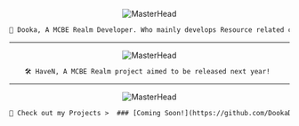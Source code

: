 <div align="center">

![MasterHead](https://media.discordapp.net/attachments/1050591171921072130/1051066675430166528/Untitled4.png?width=1356&height=403)

```diff
👋 Dooka, A MCBE Realm Developer. Who mainly develops Resource related content and formats ui content. 
```
--- ---
![MasterHead](https://media.discordapp.net/attachments/1050591171921072130/1051066333950914580/Untitled_3.png?width=1356&height=566)
```diff
🛠️ HaveN, A MCBE Realm project aimed to be released next year! 
```
--- ---
![MasterHead](https://media.discordapp.net/attachments/1050591171921072130/1051069283741995040/Untitled_4.png?width=1356&height=403)
```diff
📄 Check out my Projects >  ### [Coming Soon!](https://github.com/DookaDessss)
```
</div>
